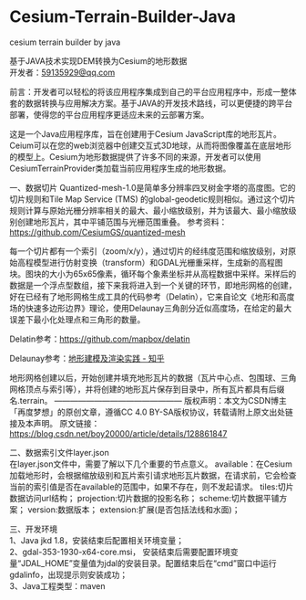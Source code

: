 # Cesium-Terrain-Builder-Java
cesium terrain builder by java

基于JAVA技术实现DEM转换为Cesium的地形数据  
开发者：59135929@qq.com  

前言：开发者可以轻松的将该应用程序集成到自己的平台应用程序中，形成一整体套的数据转换与应用解决方案。基于JAVA的开发技术路线，可以更便捷的跨平台部署，使得您的平台应用程序更适应未来的云部署方案。

这是一个Java应用程序库，旨在创建用于Cesium JavaScript库的地形瓦片。Ceium可以在您的web浏览器中创建交互式3D地球，从而将图像覆盖在底层地形的模型上。Cesium为地形数据提供了许多不同的来源，开发者可以使用CesiumTerrainProvider类加载当前应用程序生成的地形数据。

一、数据切片
Quantized-mesh-1.0是简单多分辨率四叉树金字塔的高度图。它的切片规则和Tile Map Service (TMS) 的global-geodetic规则相似。通过这个切片规则计算与原始光栅分辨率相关的最大、最小缩放级别，并为该最大、最小缩放级别创建地形瓦片，其中平铺范围与光栅范围重叠。
参考资料：https://github.com/CesiumGS/quantized-mesh

每一个切片都有一个索引（zoom/x/y），通过切片的经纬度范围和缩放级别，对原始高程模型进行仿射变换（transform）和GDAL光栅重采样，生成新的高程图块。图块的大小为65x65像素，循环每个象素坐标并从高程数据中采样。采样后的数据是一个浮点型数组，接下来我将进入到一个关键的环节，即地形网格的创建，好在已经有了地形网格生成工具的代码参考（Delatin），它来自论文《地形和高度场的快速多边形边界》理论，使用Delaunay三角剖分近似高度场，在给定的最大误差下最小化处理点和三角形的数量。

Delatin参考：https://github.com/mapbox/delatin

Delaunay参考：[地形建模及渲染实践 - 知乎](https://zhuanlan.zhihu.com/p/377913642)

地形网格创建以后，开始创建并填充地形瓦片的数据（瓦片中心点、包围球、三角网格顶点与索引等），并将创建的地形瓦片保存到目录中，所有瓦片都具有后缀名.terrain。
————————————————
版权声明：本文为CSDN博主「再度梦想」的原创文章，遵循CC 4.0 BY-SA版权协议，转载请附上原文出处链接及本声明。
原文链接：https://blog.csdn.net/boy20000/article/details/128861847

二、数据索引文件layer.json  
在layer.json文件中，需要了解以下几个重要的节点意义。
available：在Cesium加载地形时，会根据缩放级别和瓦片索引请求地形瓦片数据，在请求前，它会检查当前的索引值是否在available的范围中，如果不存在，则不发起请求。
tiles:切片数据访问url结构；
projection:切片数据的投影名称；
scheme:切片数据平铺方案；
version:数据版本；
extension:扩展(是否包括法线和水面)；

三、开发环境  
1、Java jkd 1.8，安装结束后配置相关环境变量；  
2、gdal-353-1930-x64-core.msi， 安装结束后需要配置环境变量“JDAL_HOME”变量值为jdal的安装目录。配置结束后在“cmd”窗口中运行gdalinfo，出现提示则安装成功；  
3、Java工程类型：maven
